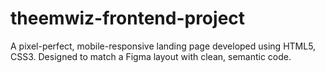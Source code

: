 # theemwiz-frontend-project
A pixel-perfect, mobile-responsive landing page developed using HTML5, CSS3. Designed to match a Figma layout with clean, semantic code.

